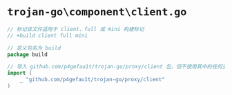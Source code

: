 # `trojan-go\component\client.go`

```go
// 标记该文件适用于 client、full 或 mini 构建标记
// +build client full mini

// 定义包名为 build
package build

// 导入 github.com/p4gefau1t/trojan-go/proxy/client 包，但不使用其中的任何变量或函数
import (
    _ "github.com/p4gefau1t/trojan-go/proxy/client"
)
```